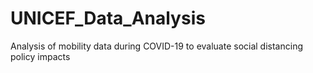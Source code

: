 # UNICEF_Data_Analysis
Analysis of mobility data during COVID-19 to evaluate social distancing policy impacts
